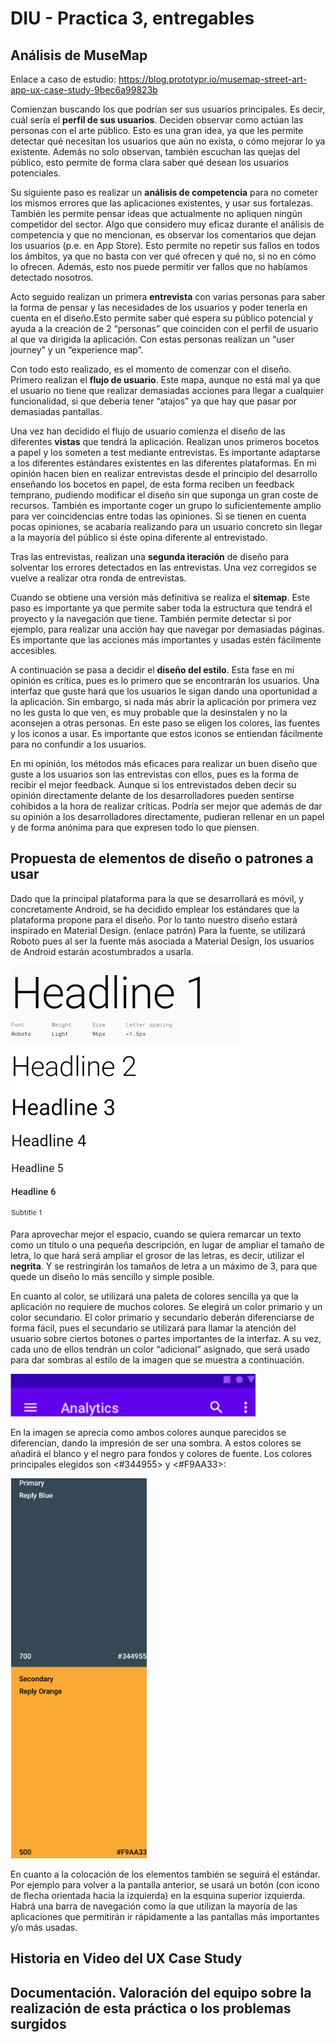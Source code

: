 # DIU - Practica 3, entregables

## Análisis de MuseMap   
Enlace a caso de estudio:
https://blog.prototypr.io/musemap-street-art-app-ux-case-study-9bec6a99823b

Comienzan buscando los que podrían ser sus usuarios principales. Es decir, cuál sería el **perfil de sus usuarios**. Deciden observar como actúan las personas con el arte público. Esto es una gran idea, ya que les permite detectar qué necesitan los usuarios que aún no exista, o cómo mejorar lo ya existente. Además no solo observan, también escuchan las quejas del público, esto permite de forma clara saber qué desean los usuarios potenciales.

Su siguiente paso es realizar un **análisis de competencia** para no cometer los mismos errores que las aplicaciones existentes, y usar sus fortalezas. También les permite pensar ideas que actualmente no apliquen ningún competidor del sector. Algo que considero muy eficaz durante el análisis de competencia y que no mencionan, es observar los comentarios que dejan los usuarios (p.e. en App Store). Esto permite no repetir sus fallos en todos los ámbitos, ya que no basta con ver qué ofrecen y qué no, si no en cómo lo ofrecen. Además, esto nos puede permitir ver fallos que no habíamos detectado nosotros.

Acto seguido realizan un primera **entrevista** con varias personas para saber la forma de pensar y las necesidades de los usuarios y poder tenerla en cuenta en el diseño.Esto permite saber qué espera su público potencial y ayuda a la creación de 2 “personas” que coinciden con el perfil de usuario al que va dirigida la aplicación. Con estas personas realizan un “user journey” y un “experience map”.

Con todo esto realizado, es el momento de comenzar con el diseño. Primero realizan el **flujo de usuario**. Este mapa, aunque no está mal ya que el usuario no tiene que realizar demasiadas acciones para llegar a cualquier funcionalidad, si que debería tener “atajos” ya que hay que pasar por demasiadas pantallas.

Una vez han decidido el flujo de usuario comienza el diseño de las diferentes **vistas** que tendrá la aplicación. Realizan unos primeros bocetos a papel y los someten a test mediante entrevistas. Es importante adaptarse a los diferentes estándares existentes en las diferentes plataformas. En mi opinión hacen bien en realizar entrevistas desde el principio del desarrollo enseñando los bocetos en papel, de esta forma reciben un feedback temprano, pudiendo modificar el diseño sin que suponga un gran coste de recursos. También es importante coger un grupo lo suficientemente amplio para ver coincidencias entre todas las opiniones. Si se tienen en cuenta pocas opiniones, se acabaría realizando para un usuario concreto sin llegar a la mayoría del público si éste opina diferente al entrevistado.

Tras las entrevistas, realizan una **segunda iteración** de diseño para solventar los errores detectados en las entrevistas. Una vez corregidos se vuelve a realizar otra ronda de entrevistas.

Cuando se obtiene una versión más definitiva se realiza el **sitemap**. Este paso es importante ya que permite saber toda la estructura que tendrá el proyecto y la navegación que tiene. También permite detectar si por ejemplo, para realizar una acción hay que navegar por demasiadas páginas. Es importante que las acciones más importantes y usadas estén fácilmente accesibles.

A continuación se pasa a decidir el **diseño del estilo**. Esta fase  en mi opinión es crítica, pues es lo primero que se encontrarán los usuarios. Una interfaz que guste hará que los usuarios le sigan dando una oportunidad a la aplicación. Sin embargo, si nada más abrir la aplicación por primera vez no les gusta lo que ven, es muy probable que la desinstalen y no la aconsejen a otras personas. En este paso se eligen los colores, las fuentes y los iconos a usar. Es importante que estos iconos se entiendan fácilmente para no confundir a los usuarios.

En mi opinión, los métodos más eficaces para realizar un buen diseño que guste a los usuarios son las entrevistas con ellos, pues es la forma de recibir el mejor feedback. Aunque si los entrevistados deben decir su opinión directamente delante de los desarrolladores pueden sentirse cohibidos a la hora de realizar críticas. Podría ser mejor que además de dar su opinión a los desarrolladores directamente, pudieran rellenar en un papel y de forma anónima  para que expresen todo lo que piensen.



## Propuesta de elementos de diseño o patrones a usar 

Dado que la principal plataforma para la que se desarrollará es móvil, y concretamente Android, se ha decidido emplear los estándares que la plataforma propone para el diseño.
Por lo tanto nuestro diseño estará inspirado en Material Design. (enlace patrón)
Para la fuente, se utilizará Roboto pues al ser la fuente más asociada a Material Design, los usuarios de Android estarán acostumbrados a usarla.

![font](img/font.png)

Para aprovechar mejor el espacio, cuando se quiera remarcar un texto como un título o una pequeña descripción, en lugar de ampliar el tamaño de letra, lo que hará será ampliar el grosor de las letras, es decir, utilizar el **negrita**. Y se restringirán los tamaños de letra a un máximo de 3, para que quede un diseño lo más sencillo y simple posible.

En cuanto al color, se utilizará una paleta de colores sencilla ya que la aplicación no requiere de muchos colores. Se elegirá un color primario y un color secundario. El color primario y secundario deberán diferenciarse de forma fácil, pues el secundario se utilizará para llamar la atención del usuario sobre ciertos botones o partes importantes de la interfaz. A su vez, cada uno de ellos tendrán un color “adicional” asignado, que será usado para dar sombras al estilo de la imagen que se muestra a continuación.

![shadow](img/shadow_color.png)

En la imagen se aprecia como ambos colores aunque parecidos se diferencian, dando la impresión de ser una sombra.
A estos colores se añadirá el blanco y el negro para fondos y colores de fuente.
Los colores principales elegidos son <#344955> y <#F9AA33>:

![palette](img/palette.png)

En cuanto a la colocación de los elementos también se seguirá el estándar. Por ejemplo para volver a la pantalla anterior, se usará un botón (con icono de flecha orientada hacia la izquierda) en la esquina superior izquierda. Habrá una barra de navegación como la que utilizan la mayoría de las aplicaciones que permitirán ir rápidamente a las pantallas más importantes y/o más usadas.

## Historia en Video del UX Case Study


## Documentación. Valoración del equipo sobre la realización de esta práctica o los problemas surgidos
 
